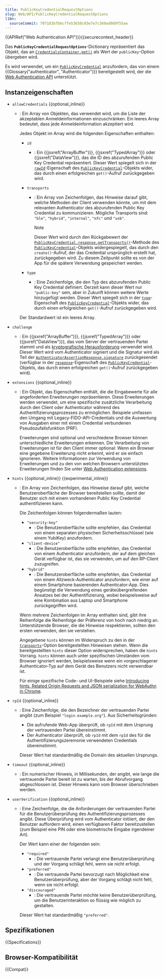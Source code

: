 ```yaml
---
title: PublicKeyCredentialRequestOptions
slug: Web/API/PublicKeyCredentialRequestOptions
l10n:
  sourceCommit: 707183bfb6cffe53650c03e7e7c369ad089f55ae
---
```


{{APIRef("Web Authentication API")}}{{securecontext_header}}

Das **`PublicKeyCredentialRequestOptions`**-Dictionary repräsentiert das Objekt, das an [`CredentialsContainer.get()`](/de/docs/Web/API/CredentialsContainer/get) als Wert der `publicKey`-Option übergeben wird.

Es wird verwendet, um ein [`PublicKeyCredential`](/de/docs/Web/API/PublicKeyCredential) anzufordern, das von einem {{Glossary("authenticator", "Authenticator")}} bereitgestellt wird, der die [Web Authentication API](/de/docs/Web/API/Web_Authentication_API) unterstützt.

## Instanzeigenschaften

- `allowCredentials` {{optional_inline}}
  - : Ein Array von Objekten, das verwendet wird, um die Liste der akzeptablen Anmeldeinformationen einzuschränken. Ein leeres Array bedeutet, dass jede Anmeldeinformation akzeptiert wird.

    Jedes Objekt im Array wird die folgenden Eigenschaften enthalten:
    - `id`
      - : Ein {{jsxref("ArrayBuffer")}}, {{jsxref("TypedArray")}} oder {{jsxref("DataView")}}, das die ID des abzurufenden Public Key Credential repräsentiert. Dieser Wert spiegelt sich in der [`rawId`](/de/docs/Web/API/PublicKeyCredential/rawId)-Eigenschaft des [`PublicKeyCredential`](/de/docs/Web/API/PublicKeyCredential)-Objekts wider, das durch einen erfolgreichen `get()`-Aufruf zurückgegeben wird.

    - `transports`
      - : Ein Array von Zeichenfolgen, das Hinweise darauf gibt, welche Methoden der Client verwenden könnte, um mit dem relevanten Authenticator des abzurufenden Public Key Credential zu kommunizieren. Mögliche Transports sind: `"ble"`, `"hybrid"`, `"internal"`, `"nfc"` und `"usb"`.

        > [!NOTE]
        > Dieser Wert wird durch den Rückgabewert der [`PublicKeyCredential.response.getTransports()`](/de/docs/Web/API/AuthenticatorAttestationResponse/getTransports)-Methode des [`PublicKeyCredential`](/de/docs/Web/API/PublicKeyCredential)-Objekts widergespiegelt, das durch den `create()`-Aufruf, der das Credential ursprünglich erstellt hat, zurückgegeben wird. Zu diesem Zeitpunkt sollte es von der App für die spätere Verwendung gespeichert werden.

    - `type`
      - : Eine Zeichenfolge, die den Typ des abzurufenden Public Key Credential definiert. Derzeit kann dieser Wert nur `"public-key"` sein, aber in Zukunft können weitere Werte hinzugefügt werden. Dieser Wert spiegelt sich in der [`type`](/de/docs/Web/API/Credential/type)-Eigenschaft des [`PublicKeyCredential`](/de/docs/Web/API/PublicKeyCredential)-Objekts wider, das durch einen erfolgreichen `get()`-Aufruf zurückgegeben wird.

    Der Standardwert ist ein leeres Array.

- `challenge`
  - : Ein {{jsxref("ArrayBuffer")}}, {{jsxref("TypedArray")}} oder {{jsxref("DataView")}}, das vom Server der vertrauenden Partei stammt und als [kryptografische Herausforderung](https://en.wikipedia.org/wiki/Challenge%E2%80%93response_authentication) verwendet wird. Dieser Wert wird vom Authenticator signiert und die Signatur wird als Teil der [`AuthenticatorAssertionResponse.signature`](/de/docs/Web/API/AuthenticatorAssertionResponse/signature) zurückgesendet (verfügbar in der [`response`](/de/docs/Web/API/PublicKeyCredential/response)-Eigenschaft des [`PublicKeyCredential`](/de/docs/Web/API/PublicKeyCredential)-Objekts, das durch einen erfolgreichen `get()`-Aufruf zurückgegeben wird).

- `extensions` {{optional_inline}}
  - : Ein Objekt, das Eigenschaften enthält, die die Eingabewerte für alle angeforderten Erweiterungen repräsentieren. Diese Erweiterungen werden verwendet, um eine spezifische zusätzliche Verarbeitung durch den Client oder Authenticator während des Authentifizierungsprozesses zu ermöglichen. Beispiele umfassen den Umgang mit Legacy-FIDO-API-Credentials und die Auswertung von Ausgaben einer mit einem Credential verbundenen Pseudozufallsfunktion (PRF).

    Erweiterungen sind optional und verschiedene Browser können unterschiedliche Erweiterungen erkennen. Die Verarbeitung von Erweiterungen ist für den Client immer optional: Wenn ein Browser eine gegebene Erweiterung nicht erkennt, wird er sie einfach ignorieren. Weitere Informationen zur Verwendung von Erweiterungen und zu den von welchen Browsern unterstützten Erweiterungen finden Sie unter [Web Authentication extensions](/de/docs/Web/API/Web_Authentication_API/WebAuthn_extensions).

- `hints` {{optional_inline}} {{experimental_inline}}
  - : Ein Array von Zeichenfolgen, das Hinweise darauf gibt, welche Benutzeroberfläche der Browser bereitstellen sollte, damit der Benutzer sich mit einem vorhandenen Public Key Credential authentifizieren kann.

    Die Zeichenfolgen können folgendermaßen lauten:
    - `"security-key"`
      - : Die Benutzeroberfläche sollte empfehlen, das Credential von einem separaten physischen Sicherheitsschlüssel (wie einem YubiKey) anzufordern.
    - `"client-device"`
      - : Die Benutzeroberfläche sollte empfehlen, das Credential von einem Authenticator anzufordern, der auf dem gleichen Gerät verfügbar ist, das sie verwenden, um auf den RP-Client zuzugreifen.
    - `"hybrid"`
      - : Die Benutzeroberfläche sollte empfehlen, das Credential von einem Allzweck-Authenticator anzufordern, wie einer auf einem Smartphone basierenden Authenticator-App. Dies begünstigt die Verwendung eines geräteübergreifenden Ansatzes bei der Authentifizierung, wobei beispielsweise auf eine Kombination aus Laptop und Smartphone zurückgegriffen wird.

    Wenn mehrere Zeichenfolgen im Array enthalten sind, gibt ihre Reihenfolge die Reihenfolge der Präferenz von hoch nach niedrig an. Unterstützende Browser, die die Hinweise respektieren, sollten den ersten verwenden, den sie verstehen.

    Angegebene `hints` können im Widerspruch zu den in der [`transports`](#transports)-Option bereitgestellten Hinweisen stehen. Wenn die bereitgestellten `hints` dieser Option widersprechen, haben die `hints` Vorrang. `hints` können auch unter spezifischen Umständen vom Browser ignoriert werden, beispielsweise wenn ein vorgeschlagener Authenticator-Typ auf dem Gerät des Benutzers nicht verwendbar ist.

    Für einige spezifische Code- und UI-Beispiele siehe [Introducing hints, Related Origin Requests and JSON serialization for WebAuthn in Chrome](https://developer.chrome.com/blog/passkeys-updates-chrome-129#hints).

- `rpId` {{optional_inline}}
  - : Eine Zeichenfolge, die den Bezeichner der vertrauenden Partei angibt (zum Beispiel `"login.example.org"`). Aus Sicherheitsgründen:
    - Die aufrufende Web-App überprüft, ob `rpId` mit dem Ursprung der vertrauenden Partei übereinstimmt.
    - Der Authenticator überprüft, ob `rpId` mit dem `rpId` des für die Authentifizierungszeremonie verwendeten Credentials übereinstimmt.

    Dieser Wert hat standardmäßig die Domain des aktuellen Ursprungs.

- `timeout` {{optional_inline}}
  - : Ein numerischer Hinweis, in Millisekunden, der angibt, wie lange die vertrauende Partei bereit ist zu warten, bis der Abrufvorgang abgeschlossen ist. Dieser Hinweis kann vom Browser überschrieben werden.

- `userVerification` {{optional_inline}}
  - : Eine Zeichenfolge, die die Anforderungen der vertrauenden Partei für die Benutzerüberprüfung des Authentifizierungsprozesses angibt. Diese Überprüfung wird vom Authenticator initiiert, der den Benutzer auffordern wird, einen verfügbaren Faktor bereitzustellen (zum Beispiel eine PIN oder eine biometrische Eingabe irgendeiner Art).

    Der Wert kann einer der folgenden sein:
    - `"required"`
      - : Die vertrauende Partei verlangt eine Benutzerüberprüfung und der Vorgang schlägt fehl, wenn sie nicht erfolgt.
    - `"preferred"`
      - : Die vertrauende Partei bevorzugt nach Möglichkeit eine Benutzerüberprüfung, aber der Vorgang schlägt nicht fehl, wenn sie nicht erfolgt.
    - `"discouraged"`
      - : Die vertrauende Partei möchte keine Benutzerüberprüfung, um die Benutzerinteraktion so flüssig wie möglich zu gestalten.

    Dieser Wert hat standardmäßig `"preferred"`.

## Spezifikationen

{{Specifications}}

## Browser-Kompatibilität

{{Compat}}
